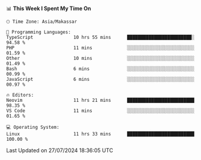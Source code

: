 <!--START_SECTION:waka-->
📊 **This Week I Spent My Time On** 

```text
🕑︎ Time Zone: Asia/Makassar

💬 Programming Languages: 
TypeScript               10 hrs 55 mins      ████████████████████████░   94.58 % 
PHP                      11 mins             ░░░░░░░░░░░░░░░░░░░░░░░░░   01.59 % 
Other                    10 mins             ░░░░░░░░░░░░░░░░░░░░░░░░░   01.49 % 
Bash                     6 mins              ░░░░░░░░░░░░░░░░░░░░░░░░░   00.99 % 
JavaScript               6 mins              ░░░░░░░░░░░░░░░░░░░░░░░░░   00.97 % 

🔥 Editors: 
Neovim                   11 hrs 21 mins      █████████████████████████   98.35 % 
VS Code                  11 mins             ░░░░░░░░░░░░░░░░░░░░░░░░░   01.65 % 

💻 Operating System: 
Linux                    11 hrs 33 mins      █████████████████████████   100.00 % 
```


 Last Updated on 27/07/2024 18:36:05 UTC
<!--END_SECTION:waka-->
